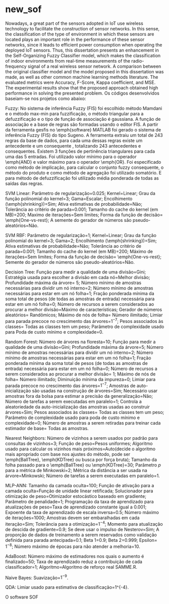 # new_sof
Nowadays, a great part of the sensors adopted in IoT use wireless technology to facilitate the construction of sensor networks. In this sense, the classification of the type of environment in which these sensors are located plays an important role in the performance of these sensor networks, since it leads to efficient power consumption when operating the deployed IoT sensors. Thus, this dissertation presents an enhancement in the Self-Organizing Fuzzy Classifier model, which makes the classification of indoor environments from real-time measurements of the radio-frequency signal of a real wireless sensor network. A comparison between the original classifier model and the model proposed in this dissertation was made, as well as other common machine learning methods literature. The evaluated metrics were Accuracy, F-Score, Kappa coefficient, and MSE. The experimental results show that the proposed approach obtained high performance in solving the presented problem.
Os códigos desenvolvidos baseiam-se nos projetos como abaixo:

Fuzzy: No sistema de inferência Fuzzy (FIS) foi escolhido método Mamdani e o método max-min para fuzzificação, o método triangular para a defuzzificação e o tipo de função de associação é gaussiana. A função de associação e a base de regras são formadas usando o editor FIS. A partir da ferramenta gesfis no \emph{software} MATLAB foi gerado o sistema de inferência Fuzzy (FIS) do tipo Sugeno. A ferramenta extraiu um total de 243 regras da base de dados, para cada uma dessas regras existe um antecedente e um consequente , totalizando 243 antecedentes e consequentes. Existem 3 funções de pertinência triangulares para cada uma das 5 entradas. Foi utilizado valor mínimo para o operador \emph{AND} e valor máximo para o operador \emph{OR}. Foi especificado como método de implicação, para calcular o conjunto fuzzy consequente, o método do produto e como método de agregação foi utilizado somatório. E para método de defuzzificação foi utilizado média ponderada de todas as saídas das regras.

SVM Linear: Parâmetro de regularização=0.025; Kernel=Linear; Grau da função polinomial do kernel=3; Gama=Escalar; Encolhimento (\emph{shrinking})=Sim; Ativa estimativas de probabilidade=Não; Tolerância ao critério de parada=0.001; Tamanho do cache do kernel (em MB)=200; Maximo de iterações=Sem limites; Forma da função de decisão= \emph{One-vs-rest}; A semente do gerador de números são pseudo-aleatórios=Não.

SVM RBF: Parâmetro de regularização=1; Kernel=Linear; Grau da função polinomial do kernel=3; Gama=2; Encolhimento (\emph{shrinking})=Sim; Ativa estimativas de probabilidade=Não; Tolerância ao critério de parada=0.001; Tamanho do cache do kernel (em MB)=200; Máximo de iterações=Sem limites; Forma da função de decisão= \emph{One-vs-rest}; Semente do gerador de números são pseudo-aleatórios=Não.

Decision Tree: Função para medir a qualidade de uma divisão=Gini; Estratégia usada para escolher a divisão em cada nó=Melhor divisão; Profundidade máxima da árvore= 5; Número mínimo de amostras necessárias para dividir um nó interno=2; Número mínimo de amostras necessárias para estar em um nó folha=1; Fração ponderada mínima da soma total de pesos (de todas as amostras de entrada) necessária para estar em um nó folha=0; Número de recursos a serem considerados ao procurar a melhor divisão=Máximo de características; Gerador de números aleatórios= Randômicos; Máximo de nós de folha= Número ilimitado; Limiar para parada precoce no crescimento das árvores=$1^{-7}$; Pesos associados às classes= Todas as classes tem um peso; Parâmetro de complexidade usado para Poda de custo mínimo e complexidade=0.

Random Forest: Número de árvores na floresta=10; Função para medir a qualidade de uma divisão=Gini; Profundidade máxima da árvore=5; Número mínimo de amostras necessárias para dividir um nó interno=2; Número mínimo de amostras necessárias para estar em um nó folha=1; Fração ponderada mínima da soma total de pesos (de todas as amostras de entrada) necessária para estar em um nó folha=0; Número de recursos a serem considerados ao procurar a melhor divisão= 1; Máximo de nós de folha= Número ilimitado; Diminuição mínima da impureza=0; Limiar para parada precoce no crescimento das árvores=$1^{-7}$; Amostras de auto-inicialização são usadas na construção de árvores=Sim; Necessário usar amostras fora da bolsa para estimar a precisão da generalização=Não; Número de tarefas a serem executadas em paralelo=1; Controla a aleatoriedade da auto-inicialização das amostras usadas ao construir árvores=Sim; Pesos associados às classes= Todas as classes tem um peso; Parâmetro de complexidade usado para poda de custo mínimo e complexidade=0; Número de amostras a serem retiradas para treinar cada estimador de base= Todas as amostras.

Nearest Neighbors: Número de vizinhos a serem usados por padrão para consultas de vizinhos=3; Função de peso=Pesos uniformes; Algoritmo usado para calcular os vizinhos mais próximos=Auto(decide o algoritmo mais apropriado com base nos ajustes do método, pode ser \emph{BallTree}, \emph{KDTree} ou busca por força bruta); Tamanho da folha passado para o \emph{BallTree} ou \emph{KDTree}=30; Parâmetro $p$ para a métrica de Minkowski=2; Métrica da distância a ser usada na árvore=Minkowski; Número de tarefas a serem executadas em paralelo=1.

MLP-ANN: Tamanho da camada oculta=100; Função de ativação para a camada oculta=Função de unidade linear retificada; Solucionador para otimização de peso=Otimizador estocástico baseado em gradiente; Parâmetro de penalidade=1; Programação da taxa de aprendizado para atualizações de peso=Taxa de aprendizado constante igual a 0.001; Expoente da taxa de aprendizado de escala inversa=0.5; Número máximo de iterações=1000; Amostras devem ser embaralhadas em cada iteração=Sim; Tolerância para a otimização=$1^{-4}$; Momento para atualização de descida de gradiente=0.9; Se deve usar o impulso de Nesterov=Sim; A proporção de dados de treinamento a serem reservados como validação definida para parada antecipada=0.1; Beta 1=0.9; Beta 2=0.999; Epsilon= $1^{-8}$; Número máximo de épocas para não atender a melhoria=10.

AdaBoost: Número máximo de estimadores nos quais o aumento é finalizado=50; Taxa de aprendizado reduz a contribuição de cada classificador=1; Algoritmo=Algoritmo de reforço real SAMME.R.

Naive Bayes: Suavização=$1^{-9}$.

QDA: Limiar usado para estimativa de classificação=1^{-4}.

O software SOF
